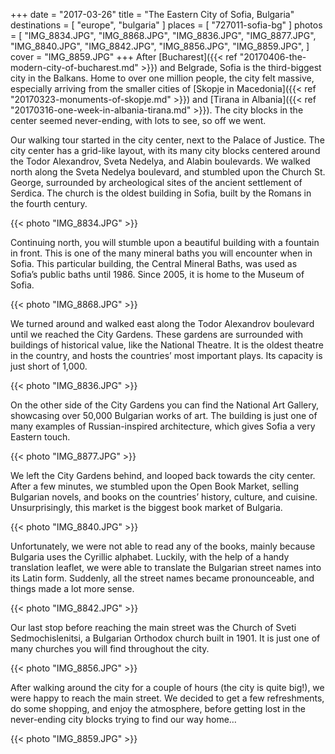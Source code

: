 +++
date   = "2017-03-26"
title  = "The Eastern City of Sofia, Bulgaria"
destinations = [ "europe", "bulgaria" ]
places = [ "727011-sofia-bg" ]
photos = [
  "IMG_8834.JPG", "IMG_8868.JPG", "IMG_8836.JPG", "IMG_8877.JPG", "IMG_8840.JPG", "IMG_8842.JPG", "IMG_8856.JPG",
  "IMG_8859.JPG",
]
cover = "IMG_8859.JPG"
+++
After [Bucharest]({{< ref "20170406-the-modern-city-of-bucharest.md" >}}) and Belgrade, Sofia is the third-biggest city in the Balkans. Home to over one million people, the city felt massive, especially arriving from the smaller cities of [Skopje in Macedonia]({{< ref "20170323-monuments-of-skopje.md" >}}) and [Tirana in Albania]({{< ref "20170316-one-week-in-albania-tirana.md" >}}). The city blocks in the center seemed never-ending, with lots to see, so off we went.
<!--more-->

Our walking tour started in the city center, next to the Palace of Justice. The city center has a grid-like layout, with its many city blocks centered around the Todor Alexandrov, Sveta Nedelya, and Alabin boulevards. We walked north along the Sveta Nedelya boulevard, and stumbled upon the Church St. George, surrounded by archeological sites of the ancient settlement of Serdica. The church is the oldest building in Sofia, built by the Romans in the fourth century.

{{< photo "IMG_8834.JPG" >}}

Continuing north, you will stumble upon a beautiful building with a fountain in front. This is one of the many mineral baths you will encounter when in Sofia. This particular building, the Central Mineral Baths, was used as Sofia’s public baths until 1986. Since 2005, it is home to the Museum of Sofia.

{{< photo "IMG_8868.JPG" >}}

We turned around and walked east along the Todor Alexandrov boulevard until we reached the City Gardens. These gardens are surrounded with buildings of historical value, like the National Theatre. It is the oldest theatre in the country, and hosts the countries’ most important plays. Its capacity is just short of 1,000.

{{< photo "IMG_8836.JPG" >}}

On the other side of the City Gardens you can find the National Art Gallery, showcasing over 50,000 Bulgarian works of art. The building is just one of many examples of Russian-inspired architecture, which gives Sofia a very Eastern touch.

{{< photo "IMG_8877.JPG" >}}

We left the City Gardens behind, and looped back towards the city center. After a few minutes, we stumbled upon the Open Book Market, selling Bulgarian novels, and books on the countries’ history, culture, and cuisine. Unsurprisingly, this market is the biggest book market of Bulgaria.

{{< photo "IMG_8840.JPG" >}}

Unfortunately, we were not able to read any of the books, mainly because Bulgaria uses the Cyrillic alphabet. Luckily, with the help of a handy translation leaflet, we were able to translate the Bulgarian street names into its Latin form. Suddenly, all the street names became pronounceable, and things made a lot more sense.

{{< photo "IMG_8842.JPG" >}}

Our last stop before reaching the main street was the Church of Sveti Sedmochislenitsi, a Bulgarian Orthodox church built in 1901. It is just one of many churches you will find throughout the city.

{{< photo "IMG_8856.JPG" >}}

After walking around the city for a couple of hours (the city is quite big!), we were happy to reach the main street. We decided to get a few refreshments, do some shopping, and enjoy the atmosphere, before getting lost in the never-ending city blocks trying to find our way home…

{{< photo "IMG_8859.JPG" >}}